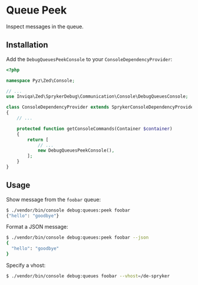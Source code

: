 Queue Peek
==========

Inspect messages in the queue.

Installation
------------

Add the `DebugQueuesPeekConsole` to your `ConsoleDependencyProvider`:

```php
<?php

namespace Pyz\Zed\Console;

// ...
use Inviqa\Zed\SprykerDebug\Communication\Console\DebugQueuesConsole;

class ConsoleDependencyProvider extends SprykerConsoleDependencyProvider
{
    // ...

    protected function getConsoleCommands(Container $container)
    {
        return [
            // ...
            new DebugQueuesPeekConsole(),
        ];
    }
}
```

Usage
-----

Show message from the `foobar` queue:

```bash
$ ./vendor/bin/console debug:queues:peek foobar
{"hello": "goodbye"}
```

Format a JSON message:

```bash
$ ./vendor/bin/console debug:queues:peek foobar --json
{
  "hello": "goodbye"
}
```

Specify a vhost:

```bash
$ ./vendor/bin/console debug:queues foobar --vhost=/de-spryker
```
